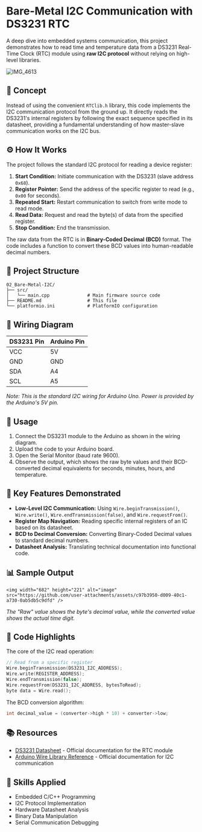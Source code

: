 
# Bare-Metal I2C Communication with DS3231 RTC

A deep dive into embedded systems communication, this project demonstrates how to read time and temperature data from a DS3231 Real-Time Clock (RTC) module using **raw I2C protocol** without relying on high-level libraries.

![IMG_4613](https://github.com/user-attachments/assets/acac887b-7597-4668-b460-e42696be05ee)

## 🧠 Concept

Instead of using the convenient `RTClib.h` library, this code implements the I2C communication protocol from the ground up. It directly reads the DS3231's internal registers by following the exact sequence specified in its datasheet, providing a fundamental understanding of how master-slave communication works on the I2C bus.

## ⚙️ How It Works

The project follows the standard I2C protocol for reading a device register:
1.  **Start Condition:** Initiate communication with the DS3231 (slave address `0x68`).
2.  **Register Pointer:** Send the address of the specific register to read (e.g., `0x00` for seconds).
3.  **Repeated Start:** Restart communication to switch from write mode to read mode.
4.  **Read Data:** Request and read the byte(s) of data from the specified register.
5.  **Stop Condition:** End the transmission.

The raw data from the RTC is in **Binary-Coded Decimal (BCD)** format. The code includes a function to convert these BCD values into human-readable decimal numbers.

## 📁 Project Structure

```
02_Bare-Metal-I2C/
├── src/
│   └── main.cpp              # Main firmware source code
├── README.md                 # This file
└── platformio.ini            # PlatformIO configuration
```

## 🔌 Wiring Diagram

| DS3231 Pin | Arduino Pin |
| :--------- | :---------- |
| VCC        | 5V          |
| GND        | GND         |
| SDA        | A4          |
| SCL        | A5          |

*Note: This is the standard I2C wiring for Arduino Uno. Power is provided by the Arduino's 5V pin.*

## 🚀 Usage

1.  Connect the DS3231 module to the Arduino as shown in the wiring diagram.
2.  Upload the code to your Arduino board.
3.  Open the Serial Monitor (baud rate 9600).
4.  Observe the output, which shows the raw byte values and their BCD-converted decimal equivalents for seconds, minutes, hours, and temperature.

## 🔬 Key Features Demonstrated

- **Low-Level I2C Communication:** Using `Wire.beginTransmission()`, `Wire.write()`, `Wire.endTransmission(false)`, and `Wire.requestFrom()`.
- **Register Map Navigation:** Reading specific internal registers of an IC based on its datasheet.
- **BCD to Decimal Conversion:** Converting Binary-Coded Decimal values to standard decimal numbers.
- **Datasheet Analysis:** Translating technical documentation into functional code.

## 📊 Sample Output

```
<img width="682" height="221" alt="image" src="https://github.com/user-attachments/assets/c97b3950-d009-40c1-a730-0ab5db5c9dfd" />

```

*The "Raw" value shows the byte's decimal value, while the converted value shows the actual time digit.*

## 🔧 Code Highlights

The core of the I2C read operation:

```cpp
// Read from a specific register
Wire.beginTransmission(DS3231_I2C_ADDRESS);
Wire.write(REGISTER_ADDRESS);
Wire.endTransmission(false);
Wire.requestFrom(DS3231_I2C_ADDRESS, bytesToRead);
byte data = Wire.read();
```

The BCD conversion algorithm:

```cpp
int decimal_value = (converter->high * 10) + converter->low;
```

## 📚 Resources

- [DS3231 Datasheet](https://www.analog.com/media/en/technical-documentation/data-sheets/DS3231.pdf) - Official documentation for the RTC module
- [Arduino Wire Library Reference](https://www.arduino.cc/reference/en/language/functions/communication/wire/) - Official documentation for I2C communication

## 🎯 Skills Applied

- Embedded C/C++ Programming
- I2C Protocol Implementation
- Hardware Datasheet Analysis
- Binary Data Manipulation
- Serial Communication Debugging
